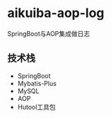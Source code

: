 # aikuiba-aop-log
SpringBoot与AOP集成做日志

## 技术栈
- SpringBoot
- Mybatis-Plus
- MySQL
- AOP
- Hutool工具包
